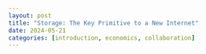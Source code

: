 ```yaml
---
layout: post
title: "Storage: The Key Primitive to a New Internet"
date: 2024-05-21
categories: [introduction, economics, collaboration]
---
```


